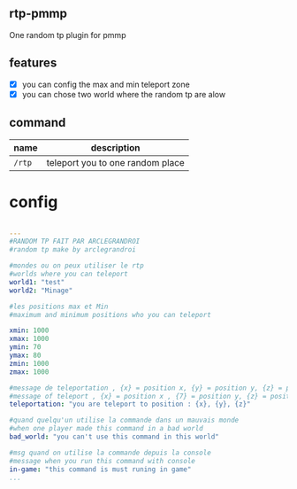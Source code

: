 ## rtp-pmmp
One random tp plugin for pmmp 

## features
- [x] you can config the max and min teleport zone 
- [x] you can chose two world where the random tp are alow 
## command 
| name | description |
| --- | --- |
| `/rtp` |  teleport you to one random place |

 # config
 ```yml
 
---
#RANDOM TP FAIT PAR ARCLEGRANDROI
#random tp make by arclegrandroi

#mondes ou on peux utiliser le rtp
#worlds where you can teleport
world1: "test"
world2: "Minage"

#les positions max et Min
#maximum and minimum positions who you can teleport

xmin: 1000
xmax: 1000
ymin: 70
ymax: 80
zmin: 1000
zmax: 1000

#message de teleportation , {x} = position x, {y} = position y, {z} = position x
#message of teleport , {x} = position x , {7} = position y, {z} = position x
teleportation: "you are teleport to position : {x}, {y}, {z}"

#quand quelqu'un utilise la commande dans un mauvais monde
#when one player made this command in a bad world
bad_world: "you can't use this command in this world"

#msg quand on utilise la commande depuis la console
#message when you run this command with console
in-game: "this command is must runing in game"
...
```
